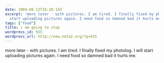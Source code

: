 ```yaml
---
date: 2004-08-12T16:28:14Z
excerpt: 'more later - with pictures. I am tired. I finally fixed my photolog. I will
  start uploading pictures again. I need food so damned bad it hurts me. '
tags: ["food"]
title: i am going to stop
wordpress_id: 915
wordpress_url: http://new.nata2.org/?p=915
---
```


more later - with pictures. I am tired. I finally fixed my photolog. I will start uploading pictures again. I need food so damned bad it hurts me. 
